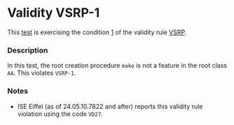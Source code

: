 # Validity VSRP-1

This [test](.) is exercising the condition [1](../Readme.md) of the validity rule [VSRP](../../vsrp/Readme.md).

### Description

In this test, the root creation procedure `make` is not a feature in the root class `AA`. This violates `VSRP-1`.

### Notes

* ISE Eiffel (as of 24.05.10.7822 and after) reports this validity rule violation using the code `VD27`.
